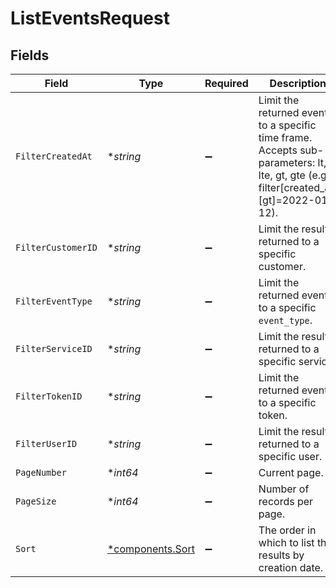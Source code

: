 # ListEventsRequest


## Fields

| Field                                                                                                                                    | Type                                                                                                                                     | Required                                                                                                                                 | Description                                                                                                                              | Example                                                                                                                                  |
| ---------------------------------------------------------------------------------------------------------------------------------------- | ---------------------------------------------------------------------------------------------------------------------------------------- | ---------------------------------------------------------------------------------------------------------------------------------------- | ---------------------------------------------------------------------------------------------------------------------------------------- | ---------------------------------------------------------------------------------------------------------------------------------------- |
| `FilterCreatedAt`                                                                                                                        | **string*                                                                                                                                | :heavy_minus_sign:                                                                                                                       | Limit the returned events to a specific time frame. Accepts sub-parameters: lt, lte, gt, gte (e.g., filter[created_at][gt]=2022-01-12).<br/> |                                                                                                                                          |
| `FilterCustomerID`                                                                                                                       | **string*                                                                                                                                | :heavy_minus_sign:                                                                                                                       | Limit the results returned to a specific customer.                                                                                       | x4xCwxxJxGCx123Rx5xTx                                                                                                                    |
| `FilterEventType`                                                                                                                        | **string*                                                                                                                                | :heavy_minus_sign:                                                                                                                       | Limit the returned events to a specific `event_type`.                                                                                    |                                                                                                                                          |
| `FilterServiceID`                                                                                                                        | **string*                                                                                                                                | :heavy_minus_sign:                                                                                                                       | Limit the results returned to a specific service.                                                                                        |                                                                                                                                          |
| `FilterTokenID`                                                                                                                          | **string*                                                                                                                                | :heavy_minus_sign:                                                                                                                       | Limit the returned events to a specific token.                                                                                           |                                                                                                                                          |
| `FilterUserID`                                                                                                                           | **string*                                                                                                                                | :heavy_minus_sign:                                                                                                                       | Limit the results returned to a specific user.                                                                                           |                                                                                                                                          |
| `PageNumber`                                                                                                                             | **int64*                                                                                                                                 | :heavy_minus_sign:                                                                                                                       | Current page.                                                                                                                            | 1                                                                                                                                        |
| `PageSize`                                                                                                                               | **int64*                                                                                                                                 | :heavy_minus_sign:                                                                                                                       | Number of records per page.                                                                                                              | 20                                                                                                                                       |
| `Sort`                                                                                                                                   | [*components.Sort](../../models/components/sort.md)                                                                                      | :heavy_minus_sign:                                                                                                                       | The order in which to list the results by creation date.                                                                                 |                                                                                                                                          |